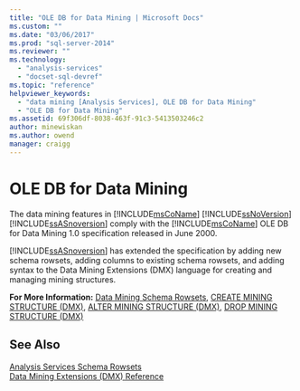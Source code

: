 ```yaml
---
title: "OLE DB for Data Mining | Microsoft Docs"
ms.custom: ""
ms.date: "03/06/2017"
ms.prod: "sql-server-2014"
ms.reviewer: ""
ms.technology: 
  - "analysis-services"
  - "docset-sql-devref"
ms.topic: "reference"
helpviewer_keywords: 
  - "data mining [Analysis Services], OLE DB for Data Mining"
  - "OLE DB for Data Mining"
ms.assetid: 69f306df-8038-463f-91c3-5413503246c2
author: minewiskan
ms.author: owend
manager: craigg
---
```

# OLE DB for Data Mining
  The data mining features in [!INCLUDE[msCoName](../../includes/msconame-md.md)] [!INCLUDE[ssNoVersion](../../includes/ssnoversion-md.md)] [!INCLUDE[ssASnoversion](../../includes/ssasnoversion-md.md)] comply with the [!INCLUDE[msCoName](../../includes/msconame-md.md)] OLE DB for Data Mining 1.0 specification released in June 2000.  
  
 [!INCLUDE[ssASnoversion](../../includes/ssasnoversion-md.md)] has extended the specification by adding new schema rowsets, adding columns to existing schema rowsets, and adding syntax to the Data Mining Extensions (DMX) language for creating and managing mining structures.  
  
 **For More Information:** [Data Mining Schema Rowsets](../../relational-databases/native-client-ole-db-rowsets/rowsets.md), [CREATE MINING STRUCTURE &#40;DMX&#41;](/sql/dmx/create-mining-structure-dmx), [ALTER MINING STRUCTURE &#40;DMX&#41;](/sql/dmx/alter-mining-structure-dmx), [DROP MINING STRUCTURE &#40;DMX&#41;](/sql/dmx/drop-mining-structure-dmx)  
  
## See Also  
 [Analysis Services Schema Rowsets](https://docs.microsoft.com/bi-reference/schema-rowsets/analysis-services-schema-rowsets)   
 [Data Mining Extensions &#40;DMX&#41; Reference](/sql/dmx/data-mining-extensions-dmx-reference)  
  
  

